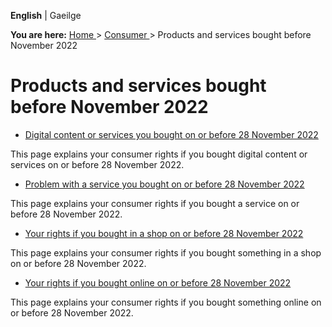**English** |  Gaeilge 

**You are here:** [ Home ](/en/) > [ Consumer ](/en/consumer/) > Products and
services bought before November 2022

#  Products and services bought before November 2022

  * [ Digital content or services you bought on or before 28 November 2022 ](/en/consumer/products-and-services-bought-before-november-2022/digital-content-or-services-you-bought-before-november-2022/)

This page explains your consumer rights if you bought digital content or
services on or before 28 November 2022.

  * [ Problem with a service you bought on or before 28 November 2022 ](/en/consumer/products-and-services-bought-before-november-2022/problem-with-a-service-you-bought-before-november-2022/)

This page explains your consumer rights if you bought a service on or before
28 November 2022.

  * [ Your rights if you bought in a shop on or before 28 November 2022 ](/en/consumer/products-and-services-bought-before-november-2022/your-rights-if-you-bought-in-a-shop-before-november-2022/)

This page explains your consumer rights if you bought something in a shop on
or before 28 November 2022.

  * [ Your rights if you bought online on or before 28 November 2022 ](/en/consumer/products-and-services-bought-before-november-2022/your-rights-if-you-bought-online-before-november-2022/)

This page explains your consumer rights if you bought something online on or
before 28 November 2022.
